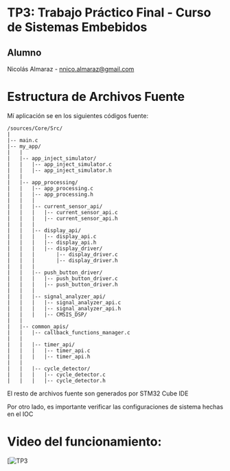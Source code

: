 # TP3: Trabajo Práctico Final - Curso de Sistemas Embebidos

## Alumno
Nicolás Almaraz - nnico.almaraz@gmail.com

# Estructura de Archivos Fuente

Mí aplicación se en los siguientes códigos fuente:

```
/sources/Core/Src/
|
|-- main.c
|-- my_app/
|   |
|   |-- app_inject_simulator/
|   |   |-- app_inject_simulator.c
|   |   |-- app_inject_simulator.h
|   |
|   |-- app_processing/
|   |   |-- app_processing.c
|   |   |-- app_processing.h
|   |   |
|   |   |-- current_sensor_api/
|   |   |   |-- current_sensor_api.c
|   |   |   |-- current_sensor_api.h
|   |   |
|   |   |-- display_api/
|   |   |   |-- display_api.c
|   |   |   |-- display_api.h
|   |   |   |-- display_driver/
|   |   |       |-- display_driver.c
|   |   |       |-- display_driver.h
|   |   |
|   |   |-- push_button_driver/
|   |   |   |-- push_button_driver.c
|   |   |   |-- push_button_driver.h
|   |   |
|   |   |-- signal_analyzer_api/
|   |   |   |-- signal_analyzer_api.c
|   |   |   |-- signal_analyzer_api.h
|   |   |   |-- CMSIS_DSP/
|   |
|   |-- common_apis/
|   |   |-- callback_functions_manager.c
|   |
|   |   |-- timer_api/
|   |   |   |-- timer_api.c
|   |   |   |-- timer_api.h
|   |
|   |   |-- cycle_detector/
|   |   |   |-- cycle_detector.c
|   |   |   |-- cycle_detector.h

```

El resto de archivos fuente son generados por STM32 Cube IDE

Por otro lado, es importante verificar las configuraciones de sistema hechas en el IOC

# Video del funcionamiento:
[![TP3]([https://www.youtube.com/watch?v=SaUtxi-bsFg&ab_channel=NicolasAlmaraz](https://youtu.be/SaUtxi-bsFg?si=VIxRSHYUlaQg5VOo))
